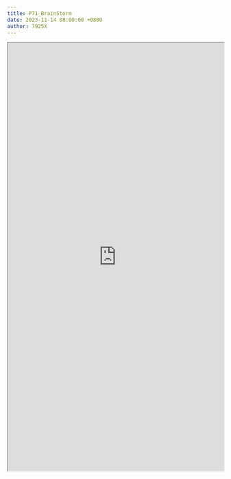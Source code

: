 ```yaml
---
title: P71_BrainStorm
date: 2023-11-14 08:00:00 +0800
author: 7925X
---
```


<iframe src="https://y.dialwo.com/7925X2024/20231114-P71_BrainStorm.pdf" width="100%" height="1000px"></iframe>
